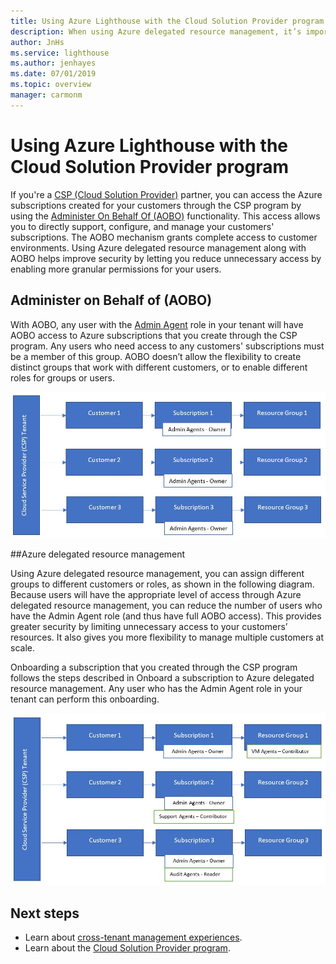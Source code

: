 ```yaml
---
title: Using Azure Lighthouse with the Cloud Solution Provider program
description: When using Azure delegated resource management, it’s important to consider security and access control.
author: JnHs
ms.service: lighthouse
ms.author: jenhayes
ms.date: 07/01/2019
ms.topic: overview
manager: carmonm
---
```


# Using Azure Lighthouse with the Cloud Solution Provider program

If you're a [CSP (Cloud Solution Provider)](https://docs.microsoft.com/partner-center/csp-overview) partner, you can access the Azure subscriptions created for your customers through the CSP program by using the [Administer On Behalf Of (AOBO)](https://channel9.msdn.com/Series/cspdev/Module-11-Admin-On-Behalf-Of-AOBO) functionality. This access allows you to directly support, configure, and manage your customers' subscriptions.
The AOBO mechanism grants complete access to customer environments. Using Azure delegated resource management along with AOBO helps improve security by letting you reduce unnecessary access by enabling more granular permissions for your users. 

## Administer on Behalf of (AOBO)

With AOBO, any user with the [Admin Agent](https://docs.microsoft.com/partner-center/permissions-overview#manage-commercial-transactions-in-partner-center-azure-ad-and-csp-roles) role in your tenant will have AOBO access to Azure subscriptions that you create through the CSP program. Any users who need access to any customers' subscriptions must be a member of this group. AOBO doesn’t allow the flexibility to create distinct groups that work with different customers, or to enable different roles for groups or users.

![Tenant management using AOBO](../media/csp-1.jpg)

##Azure delegated resource management

Using Azure delegated resource management, you can assign different groups to different customers or roles, as shown in the following diagram. Because users will have the appropriate level of access through Azure delegated resource management, you can reduce the number of users who have the Admin Agent role (and thus have full AOBO access). This provides greater security by limiting unnecessary access to your customers’ resources. It also gives you more flexibility to manage multiple customers at scale.

Onboarding a subscription that you created through the CSP program follows the steps described in Onboard a subscription to Azure delegated resource management. Any user who has the Admin Agent role in your tenant can perform this onboarding. 

![Tenant management using AOBO and Azure delegated resource management](../media/csp-2.jpg)

## Next steps

- Learn about [cross-tenant management experiences](cross-tenant-management-experience.md).
- Learn about the [Cloud Solution Provider program](https://docs.microsoft.com/partner-center/csp-overview).
